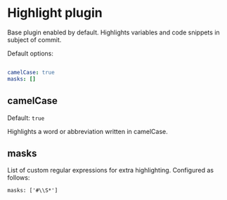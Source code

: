# Highlight plugin

Base plugin enabled by default. Highlights variables and code snippets in subject of commit. 

Default options:

```YAML

camelCase: true
masks: []

```

## camelCase

Default: `true`

Highlights a word or abbreviation written in camelCase.

## masks

List of custom regular expressions for extra highlighting. Configured as follows:

```
masks: ['#\\S*']
```